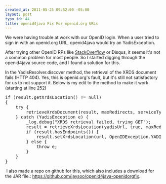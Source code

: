 ```yaml
--- 
created_at: 2011-05-25 09:52:00 -05:00
layout: post
typo_id: 44
title: openid4java Fix For openid.org URLs
---
```

<p>We were having trouble at work with our OpenID login. When a user tried to sign in with an openid.org URL, openid4java would try an YadisException.</p>
<p>After trying other OpenID RPs like <a href="http://stackoverflow.com/">StackOverflow</a> or Disqus, it seems it's not a common problem for most people. So I started digging through the openid4java source code, and I found a solution for this.</p>
<p>In the YadisResolver.discover method, the retrieval of the XRDS document fails (HTTP 404). Yes, this is openid.org's fault, but it's still not satisfactory for us to not support it. Below is my edit to the method to make it work (starting at line 252)</p>
<pre class="brush: java; first-line: 252; highlight: [254,256,257,258,259,260,261,262,263,264]">
if (result.getXrdsLocation() != null)
{
    try {
        retrieveXrdsDocument(result, maxRedirects, serviceTypes);
    } catch (YadisException e) {
        _log.debug("XRDS retrieval failed, trying GET");
        result = retrieveXrdsLocation(yadisUrl, true, maxRedirects, serviceTypes);
        if (result.hasEndpoints()) {
            result.setXrdsLocation(url, OpenIDException.YADIS_INVALID_URL);
        } else {
            throw e;
        }
    }
}
</pre>
<p>&nbsp;I also made a repo on github for this, which also includes a download for the JAR file.: <a href="https://github.com/jaysoo/openid4java-openidorgfix">https://github.com/jaysoo/openid4java-openidorgfix</a>.</p>
<p>&nbsp;</p>

